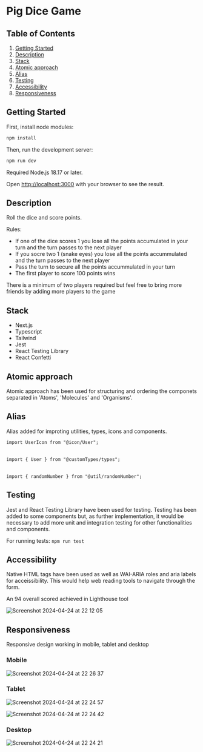 # Pig Dice Game

## Table of Contents
1. [Getting Started](#getting-started)
2. [Description](#description)
3. [Stack](#stack)
4. [Atomic approach](#atomic-approach)
5. [Alias](#alias)
6. [Testing](#testing)
7. [Accessibility](#accessibility)
8. [Responsiveness](#responsiveness)

## Getting Started

First, install node modules:

```bash
npm install
```

Then, run the development server:

```bash
npm run dev
```

Required Node.js 18.17 or later.

Open [http://localhost:3000](http://localhost:3000) with your browser to see the result.

## Description

Roll the dice and score points.

Rules:
- If one of the dice scores 1 you lose all the points accumulated in your turn and the turn passes to the next player
- If you socre two 1 (snake eyes) you lose all the points accummulated and the turn passes to the next player
- Pass the turn to secure all the points accummulated in your turn
- The first player to score 100 points wins

There is a minimum of two players required but feel free to bring more friends by adding more players to the game

## Stack

<ul>
  <li>Next.js</li>
  <li>Typescript</li>
  <li>Tailwind</li>
  <li>Jest</li>
  <li>React Testing Library</li>
  <li>React Confetti</li>
</ul>

## Atomic approach

Atomic approach has been used for structuring and ordering the componets separated in 'Atoms', 'Molecules' and 'Organisms'.

## Alias

Alias added for improting utilities, types, icons and components.

`import UserIcon from "@icon/User";`
<br>
<br>

`import { User } from "@customTypes/types";`
<br>
<br>

`import { randomNumber } from "@util/randomNumber";`

## Testing

Jest and React Testing Library have been used for testing. Testing has been added to some components but, as further implementation, it would be necessary to add more unit and integration testing for other functionalities and components.

For running tests: `npm run test`

## Accessibility

Native HTML tags have been used as well as WAI-ARIA roles and aria labels for acceissibility. This would help web reading tools to navigate through the form.

An 94 overall scored achieved in Lighthouse tool

![Screenshot 2024-04-24 at 22 12 05](https://github.com/david-lorenzo-vargas/Pig-Dice-Game/assets/72414745/cb361f10-b1ee-4584-9889-2af49f531a9a)

## Responsiveness

Responsive design working in mobile, tablet and desktop

### Mobile

![Screenshot 2024-04-24 at 22 26 37](https://github.com/david-lorenzo-vargas/Pig-Dice-Game/assets/72414745/02531bcc-6668-4836-bec4-31dfae82dc47)

### Tablet

![Screenshot 2024-04-24 at 22 24 57](https://github.com/david-lorenzo-vargas/Pig-Dice-Game/assets/72414745/314b5bb9-ac14-484d-b780-baf4e3c5643e)

![Screenshot 2024-04-24 at 22 24 42](https://github.com/david-lorenzo-vargas/Pig-Dice-Game/assets/72414745/97e20785-64ff-463d-a5a0-71b534542efb)

### Desktop

![Screenshot 2024-04-24 at 22 24 21](https://github.com/david-lorenzo-vargas/Pig-Dice-Game/assets/72414745/b2930cee-4424-49d0-94a9-170bfb19e1aa)

